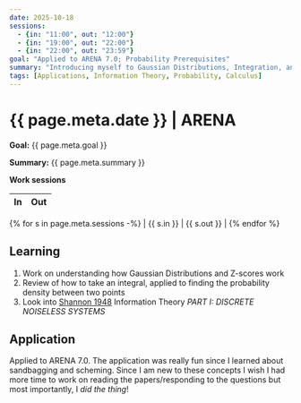 ```yaml
---
date: 2025-10-18
sessions:
  - {in: "11:00", out: "12:00"}
  - {in: "19:00", out: "22:00"}
  - {in: "22:00", out: "23:59"}
goal: "Applied to ARENA 7.0; Probability Prerequisites"
summary: "Introducing myself to Gaussian Distributions, Integration, and Entropy"
tags: [Applications, Information Theory, Probability, Calculus]
---
```


# {{ page.meta.date }} | ARENA

**Goal:** {{ page.meta.goal }}

**Summary:** {{ page.meta.summary }}

**Work sessions**

| In   | Out  |
|------|------|
{% for s in page.meta.sessions -%}
| {{ s.in }} | {{ s.out }} |
{% endfor %}

## Learning
1. Work on understanding how Gaussian Distributions and Z-scores work
2. Review of how to take an integral, applied to finding the probability density between two points
3. Look into [Shannon 1948](https://people.math.harvard.edu/~ctm/home/text/others/shannon/entropy/entropy.pdf) Information Theory *PART I: DISCRETE NOISELESS SYSTEMS*

## Application
Applied to ARENA 7.0. The application was really fun since I learned about sandbagging and scheming. Since I am new to these concepts I wish I had more time to work on reading the papers/responding to the questions but most importantly, I *did the thing*!